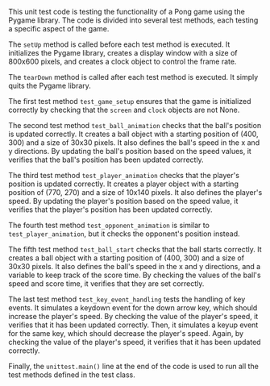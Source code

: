 This unit test code is testing the functionality of a Pong game using the Pygame library. The code is divided into several test methods, each testing a specific aspect of the game.

The `setUp` method is called before each test method is executed. It initializes the Pygame library, creates a display window with a size of 800x600 pixels, and creates a clock object to control the frame rate.

The `tearDown` method is called after each test method is executed. It simply quits the Pygame library.

The first test method `test_game_setup` ensures that the game is initialized correctly by checking that the `screen` and `clock` objects are not None.

The second test method `test_ball_animation` checks that the ball's position is updated correctly. It creates a ball object with a starting position of (400, 300) and a size of 30x30 pixels. It also defines the ball's speed in the x and y directions. By updating the ball's position based on the speed values, it verifies that the ball's position has been updated correctly.

The third test method `test_player_animation` checks that the player's position is updated correctly. It creates a player object with a starting position of (770, 270) and a size of 10x140 pixels. It also defines the player's speed. By updating the player's position based on the speed value, it verifies that the player's position has been updated correctly.

The fourth test method `test_opponent_animation` is similar to `test_player_animation`, but it checks the opponent's position instead.

The fifth test method `test_ball_start` checks that the ball starts correctly. It creates a ball object with a starting position of (400, 300) and a size of 30x30 pixels. It also defines the ball's speed in the x and y directions, and a variable to keep track of the score time. By checking the values of the ball's speed and score time, it verifies that they are set correctly.

The last test method `test_key_event_handling` tests the handling of key events. It simulates a keydown event for the down arrow key, which should increase the player's speed. By checking the value of the player's speed, it verifies that it has been updated correctly. Then, it simulates a keyup event for the same key, which should decrease the player's speed. Again, by checking the value of the player's speed, it verifies that it has been updated correctly.

Finally, the `unittest.main()` line at the end of the code is used to run all the test methods defined in the test class.


	

	

				
